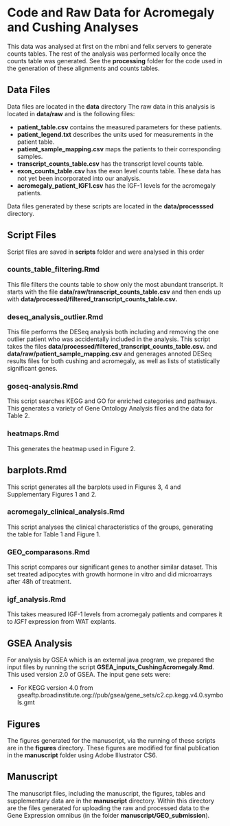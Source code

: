 Code and Raw Data for Acromegaly and Cushing Analyses
========================================================

This data was analysed at first on the mbni and felix servers to generate counts tables.  The rest of the analysis was performed locally once the counts table was generated.  See the **processing** folder for the code used in the generation of these alignments and counts tables.

Data Files
------------

Data files are located in the **data** directory
The raw data in this analysis is located in **data/raw** and is the following files:

* **patient_table.csv** contains the measured parameters for these patients.
* **patient_legend.txt** describes the units used for measurements in the patient table.
* **patient_sample_mapping.csv** maps the patients to their corresponding samples.
* **transcript_counts_table.csv** has the transcript level counts table.
* **exon_counts_table.csv** has the exon level counts table.  These data has not yet been incorporated into our analysis.
* **acromegaly_patient_IGF1.csv** has the IGF-1 levels for the acromegaly patients.

Data files generated by these scripts are located in the **data/processsed** directory.

Script Files
---------------
Script files are saved in **scripts** folder and were analysed in this order

### counts_table_filtering.Rmd

This file filters the counts table to show only the most abundant transcript.  It starts with the file **data/raw/transcript_counts_table.csv** and then ends up with **data/processed/filtered_transcript_counts_table.csv.**

### deseq_analysis_outlier.Rmd

This file performs the DESeq analysis both including and removing the one outlier patient who was accidentally included in the analysis.  This script takes the files **data/processed/filtered_transcript_counts_table.csv.** and **data/raw/patient_sample_mapping.csv** and generages annoted DESeq results files for both cushing and acromegaly, as well as lists of statistically significant genes.

### goseq-analysis.Rmd

This script searches KEGG and GO for enriched categories and pathways.  This generates a variety of Gene Ontology Analysis files and the data for Table 2.

### heatmaps.Rmd 

This generates the heatmap used in Figure 2.

## barplots.Rmd

This script generates all the barplots used in Figures 3, 4 and Supplementary Figures 1 and 2.

### acromegaly_clinical_analysis.Rmd

This script analyses the clinical characteristics of the groups, generating the table for Table 1 and Figure 1.


### GEO_comparasons.Rmd

This script compares our significant genes to another similar dataset.  This set treated adipocytes with growth hormone in vitro and did microarrays after 48h of treatment.

### igf_analysis.Rmd

This takes measured IGF-1 levels from acromegaly patients and compares it to *IGF1*  expression from WAT explants.

GSEA Analysis
---------------
For analysis by GSEA which is an external java program, we prepared the input files by running the script **GSEA_inputs_CushingAcromegaly.Rmd**.  This used version 2.0 of GSEA.  The input gene sets were:

* For KEGG version 4.0 from gseaftp.broadinstitute.org://pub/gsea/gene_sets/c2.cp.kegg.v4.0.symbols.gmt

Figures
-----------
The figures generated for the manuscript, via the running of these scripts are in the **figures** directory.  These figures are modified for final publication in the **manuscript** folder using Adobe Illustrator CS6.

Manuscript
------------
The manuscript files, including the manuscript, the figures, tables and supplementary data are in the **manuscript** directory.  Within this directory are the files generated for uploading the raw and processed data to the Gene Expression omnibus (in the folder **manuscript/GEO_submission**).
